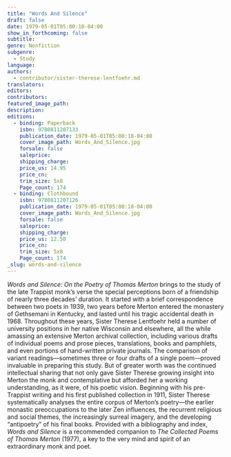 ```yaml
---
title: "Words And Silence"
draft: false
date: 1979-05-01T05:00:18-04:00
show_in_forthcoming: false
subtitle:
genre: Nonfiction
subgenre:
  - Study
language:
authors:
  - contributor/sister-therese-lentfoehr.md
translators:
editors:
contributors:
featured_image_path:
description:
editions:
  - binding: Paperback
    isbn: 9780811207133
    publication_date: 1979-05-01T05:00:18-04:00
    cover_image_path: Words_And_Silence.jpg
    forsale: false
    saleprice:
    shipping_charge:
    price_us: 14.95
    price_cn:
    trim_size: 5x8
    Page_count: 174
  - binding: Clothbound
    isbn: 9780811207126
    publication_date: 1979-05-01T05:00:18-04:00
    cover_image_path: Words_And_Silence.jpg
    forsale: false
    saleprice:
    shipping_charge:
    price_us: 12.50
    price_cn:
    trim_size: 5x8
    Page_count: 174
_slug: words-and-silence
---
```


_Words and Silence: On the Poetry of Thomas Merton_ brings to the study of the late Trappist monk’s verse the special perceptions born of a friendship of nearly three decades’ duration. It started with a brief correspondence between two poets in 1939, two years before Merton entered the monastery of Gethsemani in Kentucky, and lasted until his tragic accidental death in 1968. Throughout these years, Sister Therese Lentfoehr held a number of university positions in her native Wisconsin and elsewhere, all the while amassing an extensive Merton archival collection, including various drafts of individual poems and prose pieces, translations, books and pamphlets, and even portions of hand-written private journals. The comparison of variant readings––sometimes three or four drafts of a single poem-–proved invaluable in preparing this study. But of greater worth was the continued intellectual sharing that not only gave Sister Therese growing insight into Merton the monk and contemplative but afforded her a working understanding, as it were, of his poetic vision. Beginning with his pre-Trappist writing and his first published collection in 1911, Sister Therese systematically analyses the entire corpus of Merton’s poetry––the earlier monastic preoccupations to the later Zen influences, the recurrent religious and social themes, the increasingly surreal imagery, and the developing “antipoetry” of his final books. Provided with a bibliography and index, _Words and Silence_ is a recommended companion to _The Collected Poems of Thomas Merton_ (1977), a key to the very mind and spirit of an extraordinary monk and poet.

